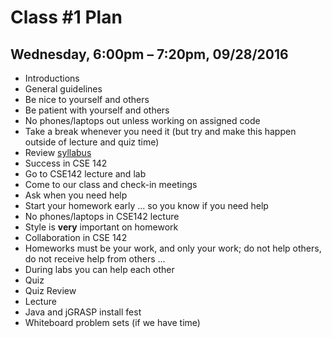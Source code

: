 # Class #1 Plan
## Wednesday, 6:00pm – 7:20pm, 09/28/2016
* Introductions
* General guidelines
 * Be nice to yourself and others
 * Be patient with yourself and others
 * No phones/laptops out unless working on assigned code
 * Take a break whenever you need it (but try and make this happen outside of lecture and quiz time)
* Review [syllabus](../syllabus.md)
* Success in CSE 142
 * Go to CSE142 lecture and lab
 * Come to our class and check-in meetings
 * Ask when you need help
 * Start your homework early ... so you know if you need help
 * No phones/laptops in CSE142 lecture
 * Style is __very__ important on homework
* Collaboration in CSE 142
 * Homeworks must be your work, and only your work; do not help others, do not receive help from others ...
 * During labs you can help each other
* Quiz
* Quiz Review
* Lecture
* Java and jGRASP install fest
* Whiteboard problem sets (if we have time)
 
